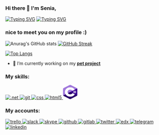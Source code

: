 ### Hi there 👋 I'm Senia,

[![Typing SVG](https://readme-typing-svg.demolab.com/?lines=Software+engineer;.NET+developer;IT+specialist&color=95a7ef&center=true)](https://git.io/typing-svg)
[![Typing SVG](https://readme-typing-svg.demolab.com/?lines=2+years+experience;Entry+level;10+years+experience&color=95a7ef&center=true)](https://git.io/typing-svg)
### nice to meet you on my profile :)

![Anurag's GitHub stats](https://github-readme-stats.vercel.app/api?username=senia1&show_icons=true&theme=radical)
[![GitHub Streak](https://streak-stats.demolab.com/?user=senia1&theme=radical)](https://git.io/streak-stats)

[![Top Langs](https://github-readme-stats.vercel.app/api/top-langs/?username=senia1&show_icons=true&theme=tokyonight)](https://github.com/anuraghazra/github-readme-stats)

- 🌱 I’m currently working on my <a href="https://github.com/senia1/Geography_test">**pet project**</a>

<h3>My skills:</h3>

  <a href="https://dotnet.microsoft.com/en-us/" target="_blank" rel="noreferrer"> <img src="https://www.vectorlogo.zone/logos/dotnet/dotnet-vertical.svg" alt=".net" width="45" height="45"/> </a> 
  <a href="https://git-scm.com/" target="_blank" rel="noreferrer"> <img src="https://www.vectorlogo.zone/logos/git-scm/git-scm-icon.svg" alt="git" width="45" height="45"/> </a> 
  <a href="https://www.w3.org/" target="_blank" rel="noreferrer"> <img src="https://www.vectorlogo.zone/logos/netlifyapp_watercss/netlifyapp_watercss-official.svg" alt="css" width="90" height="45"/> </a> 
  <a href="https://www.w3.org/" target="_blank" rel="noreferrer"> <img src="https://www.vectorlogo.zone/logos/w3_html5/w3_html5-icon.svg" alt="html5" width="45" height="45"/> </a> 
  <a href="https://microsoft.com" target="_blank" rel="noreferrer"> <img src="images/see_sharp.svg" alt="see_sharp" width="45" height="45"/> </a> 
 
  <h3>My accounts:</h3>
  <a href="https://trello.com/" target="_blank" rel="noreferrer"> <img src="https://www.vectorlogo.zone/logos/trello/trello-icon.svg" alt="trello" width="45" height="45"/> </a>    
  <a href="https://slack.com/" target="_blank" rel="noreferrer"> <img src="https://www.vectorlogo.zone/logos/slack/slack-icon.svg" alt="slack" width="45" height="45"/> </a> 
   <a href="https://www.skype.com/" target="_blank" rel="noreferrer"> <img src="https://www.vectorlogo.zone/logos/skype/skype-icon.svg" alt="skype" width="45" height="45"/> </a> 
  <a href="https://github.com/" target="_blank" rel="noreferrer"> <img src="https://www.vectorlogo.zone/logos/github/github-icon.svg" alt="github" width="45" height="45"/> </a> 
   <a href="https://about.gitlab.com/" target="_blank" rel="noreferrer"> <img src="https://www.vectorlogo.zone/logos/gitlab/gitlab-icon.svg" alt="gitlab" width="45" height="45"/> </a> 
    <a href="https://twitter.com/home" target="_blank" rel="noreferrer"> <img src="https://www.vectorlogo.zone/logos/twitter/twitter-icon.svg" alt="twitter" width="45" height="45"/> </a> 
    <a href="https://www.edx.org/" target="_blank" rel="noreferrer"> <img src="https://www.vectorlogo.zone/logos/edx/edx-icon.svg" alt="edx" width="45" height="45"/> </a> 
    <a href="https://web.telegram.org/" target="_blank" rel="noreferrer"> <img src="https://www.vectorlogo.zone/logos/telegram/telegram-icon.svg" alt="telegram" width="45" height="45"/> </a>
    <a href="https://www.linkedin.com/" target="_blank" rel="noreferrer"> <img src="https://www.vectorlogo.zone/logos/linkedin/linkedin-icon.svg" alt="linkedin" width="45" height="45"/> </a> 
